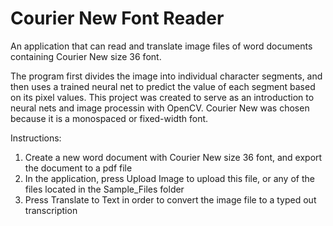# Courier New Font Reader

An application that can read and translate image files of word documents containing Courier New size 36 font.

The program first divides the image into individual character segments, and then uses a trained neural net to 
predict the value of each segment based on its pixel values. This project was created to serve as an introduction 
to neural nets and image processin with OpenCV. Courier New was chosen because it is a monospaced or fixed-width font.

Instructions:
1. Create a new word document with Courier New size 36 font, and export the document to a pdf file
2. In the application, press Upload Image to upload this file, or any of the files located in the Sample_Files folder 
3. Press Translate to Text in order to convert the image file to a typed out transcription
